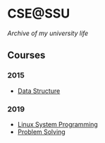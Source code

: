 # CSE@SSU

_Archive of my university life_

## Courses

### 2015

- [Data Structure](https://github.com/niceb5y/CSE-at-SSU/tree/master/Data%20Structure)

### 2019

- [Linux System Programming](https://github.com/niceb5y/CSE-at-SSU/tree/master/Linux%20System%20Programming)
- [Problem Solving](https://github.com/niceb5y/CSE-at-SSU/tree/master/Problem%20Solving)
